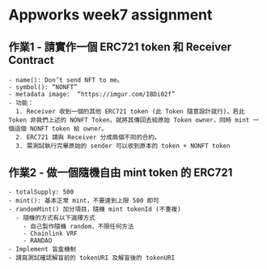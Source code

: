 # Appworks week7 assignment

## 作業1 - 請實作一個 ERC721 token 和 Receiver Contract
```
- name(): Don’t send NFT to me。
- symbol(): “NONFT”
- metadata image:  “https://imgur.com/IBDi02f”
- 功能：
  1. Receiver 收到一個的其他 ERC721 token (此 Token 隨意設計就行)，若此 Token 非我們上述的 NONFT Token，就將其傳回去給原始 Token owner，同時 mint 一個這個 NONFT token 給 owner。
  2. ERC721 請與 Receiver 分成兩個不同的合約。
  3. 需測試執行完畢原始的 sender 可以收到原本的 token + NONFT token
```

## 作業2 - 做一個隨機自由 mint token 的 ERC721
```
- totalSupply: 500
- mint(): 基本正常 mint，不要達到上限 500 即可
- randomMint() 加分項目，隨機 mint tokenId (不重複)
  - 隨機的方式有以下選擇方式
    - 自己製作隨機 random，不限任何方法
    - Chainlink VRF
    - RANDAO
- Implement 盲盒機制
- 請寫測試確認解盲前的 tokenURI 及解盲後的 tokenURI
```
